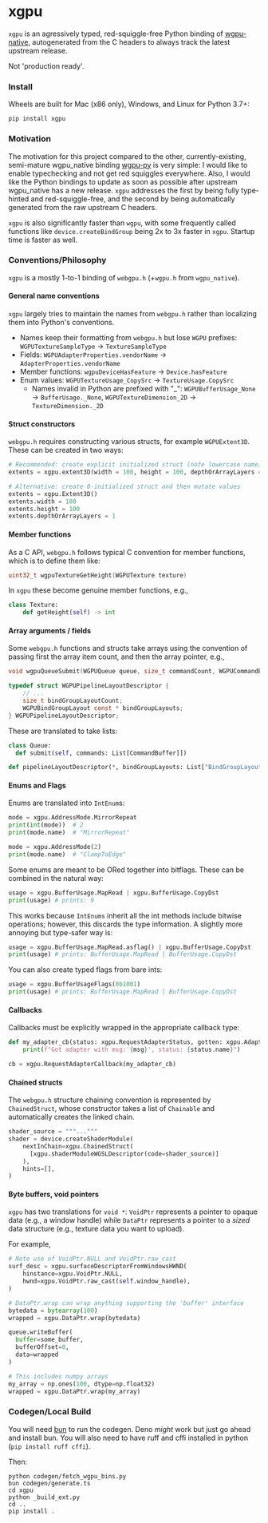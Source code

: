 # xgpu

`xgpu` is an agressively typed, red-squiggle-free Python binding 
of [wgpu-native](https://github.com/gfx-rs/wgpu-native), autogenerated from
the C headers to always track the latest upstream release.

Not 'production ready'.

### Install

Wheels are built for Mac (x86 only), Windows, and Linux for Python 3.7+:
```
pip install xgpu
```

### Motivation

The motivation for this project compared to the other, currently-existing,
semi-mature wgpu_native binding [wgpu-py](https://github.com/pygfx/wgpu-py)
is very simple: I would like to enable typechecking and not get red squiggles
everywhere. Also, I would like the Python bindings to update as soon as possible
after upstream wgpu_native has a new release. `xgpu` addresses the first by
being fully type-hinted and red-squiggle-free, and the second by being 
automatically generated from the raw upstream C headers.

`xgpu` is also significantly faster than `wgpu`, with some frequently called
functions like `device.createBindGroup` being 2x to 3x faster in `xgpu`. 
Startup time is faster as well.

### Conventions/Philosophy

`xgpu` is a mostly 1-to-1 binding of `webgpu.h` (+`wgpu.h` from `wgpu_native`).

#### General name conventions

`xgpu` largely tries to maintain the names from `webgpu.h` rather than localizing
them into Python's conventions.

* Names keep their formatting from `webgpu.h` but lose `WGPU` prefixes: `WGPUTextureSampleType` -> `TextureSampleType`
* Fields: `WGPUAdapterProperties.vendorName` -> `AdapterProperties.vendorName`
* Member functions: `wgpuDeviceHasFeature` -> `Device.hasFeature`
* Enum values: `WGPUTextureUsage_CopySrc` -> `TextureUsage.CopySrc`
  - Names invalid in Python are prefixed with "_": `WGPUBufferUsage_None` -> `BufferUsage._None`, `WGPUTextureDimension_2D` -> `TextureDimension._2D`

#### Struct constructors

`webgpu.h` requires constructing various structs, for example `WGPUExtent3D`. These can be created in two ways:

```python
# Recommended: create explicit initialized struct (note lowercase name)
extents = xgpu.extent3D(width = 100, height = 100, depthOrArrayLayers = 1)

# Alternative: create 0-initialized struct and then mutate values
extents = xgpu.Extent3D()
extents.width = 100
extents.height = 100
extents.depthOrArrayLayers = 1
```

#### Member functions

As a C API, `webgpu.h` follows typical C convention for member functions, which is to define
them like:

```c
uint32_t wgpuTextureGetHeight(WGPUTexture texture)
```

In `xgpu` these become genuine member functions, e.g.,

```python
class Texture:
    def getHeight(self) -> int
```

#### Array arguments / fields

Some `webgpu.h` functions and structs take arrays using the convention of passing first
the array item count, and then the array pointer, e.g.,

```c
void wgpuQueueSubmit(WGPUQueue queue, size_t commandCount, WGPUCommandBuffer const * commands)

typedef struct WGPUPipelineLayoutDescriptor {
    // ...
    size_t bindGroupLayoutCount;
    WGPUBindGroupLayout const * bindGroupLayouts;
} WGPUPipelineLayoutDescriptor;
```

These are translated to take lists:

```python
class Queue:
  def submit(self, commands: List[CommandBuffer]])

def pipelineLayoutDescriptor(*, bindGroupLayouts: List["BindGroupLayout"])
```

#### Enums and Flags

Enums are translated into `IntEnum`s:

```python
mode = xgpu.AddressMode.MirrorRepeat
print(int(mode))  # 2
print(mode.name)  # "MirrorRepeat"

mode = xgpu.AddressMode(2)
print(mode.name)  # "ClampToEdge"
```

Some enums are meant to be ORed together into bitflags. These can be combined
in the natural way:

```python
usage = xgpu.BufferUsage.MapRead | xgpu.BufferUsage.CopyDst
print(usage) # prints: 9
```

This works because `IntEnums` inherit all the int methods include bitwise
operations; however, this discards the type information. 
A slightly more annoying but type-safer way is:

```python
usage = xgpu.BufferUsage.MapRead.asflag() | xgpu.BufferUsage.CopyDst
print(usage) # prints: BufferUsage.MapRead | BufferUsage.CopyDst
```

You can also create typed flags from bare ints:
```python
usage = xgpu.BufferUsageFlags(0b1001)
print(usage) # prints: BufferUsage.MapRead | BufferUsage.CopyDst
```

#### Callbacks

Callbacks must be explicitly wrapped in the appropriate callback type:

```python
def my_adapter_cb(status: xgpu.RequestAdapterStatus, gotten: xgpu.Adapter, msg: str):
    print(f"Got adapter with msg:'{msg}', status: {status.name}")

cb = xgpu.RequestAdapterCallback(my_adapter_cb)
```

#### Chained structs

The `webgpu.h` structure chaining convention is represented by `ChainedStruct`, whose
constructor takes a list of `Chainable` and automatically creates the linked chain.

```python
shader_source = """..."""
shader = device.createShaderModule(
    nextInChain=xgpu.ChainedStruct(
      [xgpu.shaderModuleWGSLDescriptor(code=shader_source)]
    ),
    hints=[],
)
```

#### Byte buffers, void pointers

`xgpu` has two translations for `void *`: `VoidPtr` represents a pointer to
opaque data (e.g., a window handle) while `DataPtr` represents a pointer
to a *sized* data structure (e.g., texture data you want to upload). 

For example,
```python
# Note use of VoidPtr.NULL and VoidPtr.raw_cast
surf_desc = xgpu.surfaceDescriptorFromWindowsHWND(
    hinstance=xgpu.VoidPtr.NULL,
    hwnd=xgpu.VoidPtr.raw_cast(self.window_handle),
)

# DataPtr.wrap can wrap anything supporting the 'buffer' interface
bytedata = bytearray(100)
wrapped = xgpu.DataPtr.wrap(bytedata)

queue.writeBuffer(
  buffer=some_buffer, 
  bufferOffset=0,
  data=wrapped
)

# This includes numpy arrays
my_array = np.ones(100, dtype=np.float32)
wrapped = xgpu.DataPtr.wrap(my_array)
```

### Codegen/Local Build

You will need [bun](https://bun.sh/) to run the codegen. Deno *might*
work but just go ahead and install bun. You will also need to have
ruff and cffi installed in python (`pip install ruff cffi`).

Then:
```
python codegen/fetch_wgpu_bins.py
bun codegen/generate.ts
cd xgpu
python _build_ext.py
cd ..
pip install .
```
